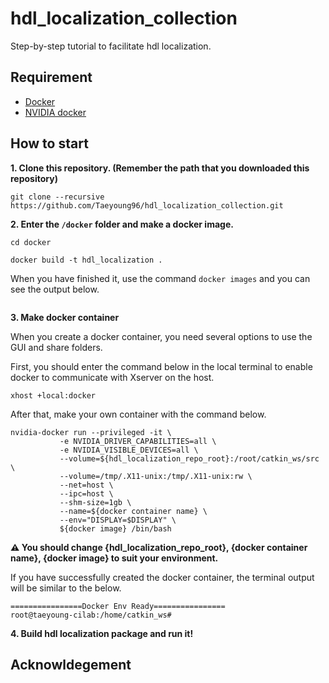 # hdl_localization_collection

Step-by-step tutorial to facilitate hdl localization.

## Requirement  
- [Docker](https://www.docker.com/)  
- [NVIDIA docker](https://docs.nvidia.com/datacenter/cloud-native/container-toolkit/install-guide.html)

## How to start  

**1. Clone this repository. (Remember the path that you downloaded this repository)** 
```
git clone --recursive https://github.com/Taeyoung96/hdl_localization_collection.git
```

**2. Enter the `/docker` folder and make a docker image.**  
```
cd docker
```
```
docker build -t hdl_localization .
```

When you have finished it, use the command `docker images` and you can see the output below.  
```

```

**3. Make docker container**  

When you create a docker container, you need several options to use the GUI and share folders.

First, you should enter the command below in the local terminal to enable docker to communicate with Xserver on the host.

```
xhost +local:docker
```

After that, make your own container with the command below.

```
nvidia-docker run --privileged -it \
           -e NVIDIA_DRIVER_CAPABILITIES=all \
           -e NVIDIA_VISIBLE_DEVICES=all \
           --volume=${hdl_localization_repo_root}:/root/catkin_ws/src \
           --volume=/tmp/.X11-unix:/tmp/.X11-unix:rw \
           --net=host \
           --ipc=host \
           --shm-size=1gb \
           --name=${docker container name} \
           --env="DISPLAY=$DISPLAY" \
           ${docker image} /bin/bash
```

**:warning: You should change {hdl_localization_repo_root}, {docker container name}, {docker image} to suit your environment.**

If you have successfully created the docker container, the terminal output will be similar to the below.  

```
================Docker Env Ready================
root@taeyoung-cilab:/home/catkin_ws#
```

**4. Build hdl localization package and run it!**  



## Acknowldegement
